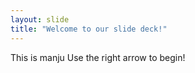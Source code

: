 ```yaml
---
layout: slide
title: "Welcome to our slide deck!"
---
```

This is manju
Use the right arrow to begin!
